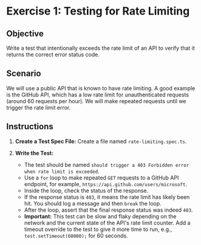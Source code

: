 # Exercise 1: Testing for Rate Limiting

## Objective

Write a test that intentionally exceeds the rate limit of an API to verify that it returns the correct error status code.

## Scenario

We will use a public API that is known to have rate limiting. A good example is the GitHub API, which has a low rate limit for unauthenticated requests (around 60 requests per hour). We will make repeated requests until we trigger the rate limit error.

## Instructions

1.  **Create a Test Spec File:** Create a file named `rate-limiting.spec.ts`.

2.  **Write the Test:**
    -   The test should be named `should trigger a 403 Forbidden error when rate limit is exceeded`.
    -   Use a `for` loop to make repeated `GET` requests to a GitHub API endpoint, for example, `https://api.github.com/users/microsoft`.
    -   Inside the loop, check the status of the response.
    -   If the response status is `403`, it means the rate limit has likely been hit. You should log a message and then `break` the loop.
    -   After the loop, assert that the final response status was indeed `403`.
    -   **Important:** This test can be slow and flaky depending on the network and the current state of the API's rate limit counter. Add a timeout override to the test to give it more time to run, e.g., `test.setTimeout(60000);` for 60 seconds.